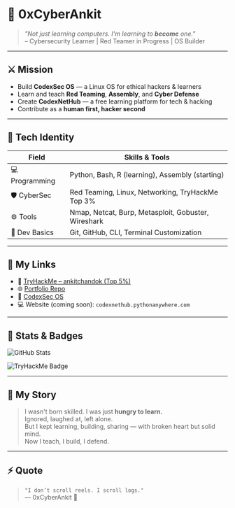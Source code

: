 # 🧠 0xCyberAnkit

> _"Not just learning computers. I'm learning to **become** one."_  
> – Cybersecurity Learner | Red Teamer in Progress | OS Builder

---

## ⚔️ Mission

- Build **CodexSec OS** — a Linux OS for ethical hackers & learners
- Learn and teach **Red Teaming**, **Assembly**, and **Cyber Defense**
- Create **CodexNetHub** — a free learning platform for tech & hacking
- Contribute as a **human first, hacker second**

---

## 🧠 Tech Identity

| Field       | Skills & Tools |
|-------------|----------------|
| 💻 Programming | Python, Bash, R (learning), Assembly (starting) |
| 🛡️ CyberSec    | Red Teaming, Linux, Networking, TryHackMe Top 3% |
| ⚙️ Tools       | Nmap, Netcat, Burp, Metasploit, Gobuster, Wireshark |
| 🧰 Dev Basics  | Git, GitHub, CLI, Terminal Customization |

---

## 🔗 My Links

- 🔐 [TryHackMe – ankitchandok (Top 5%)](https://tryhackme.com/p/ankitchandok)
- 🌐 [Portfolio Repo](https://github.com/0xCyberAnkit/portfolio)
- 🧠 [CodexSec OS](https://github.com/0xCyberAnkit/CodexSec-OS)
- 💻 Website (coming soon): `codexnethub.pythonanywhere.com`

---

## 🧩 Stats & Badges

![GitHub Stats](https://github-readme-stats.vercel.app/api?username=0xCyberAnkit&show_icons=true&theme=tokyonight)

![TryHackMe Badge](https://tryhackme-badges.s3.amazonaws.com/ankitchandok.png)

---

## 🧵 My Story

> I wasn't born skilled. I was just **hungry to learn.**  
> Ignored, laughed at, left alone.  
> But I kept learning, building, sharing — with broken heart but solid mind.  
> Now I teach, I build, I defend.

---

## ⚡ Quote

> `"I don’t scroll reels. I scroll logs."`  
> — 0xCyberAnkit 🖤
